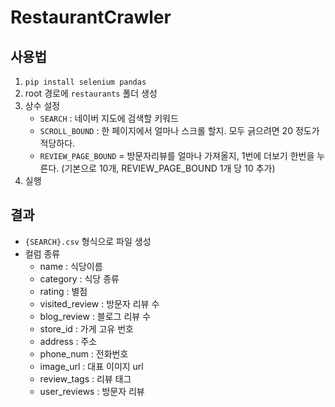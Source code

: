 # RestaurantCrawler

## 사용법

1. `pip install selenium pandas`
2. root 경로에 `restaurants` 폴더 생성
3. 상수 설정
   - `SEARCH` : 네이버 지도에 검색할 키워드
   - `SCROLL_BOUND` : 한 페이지에서 얼마나 스크롤 할지. 모두 긁으려면 20 정도가 적당하다.
   - `REVIEW_PAGE_BOUND` = 방문자리뷰를 얼마나 가져올지, 1번에 더보기 한번을 누른다. (기본으로 10개, REVIEW_PAGE_BOUND 1개 당 10 추가)
4. 실행

## 결과

- `{SEARCH}.csv` 형식으로 파일 생성
- 컬럼 종류
  - name : 식당이름
  - category : 식당 종류
  - rating : 별점
  - visited_review : 방문자 리뷰 수
  - blog_review : 블로그 리뷰 수
  - store_id : 가게 고유 번호
  - address : 주소
  - phone_num : 전화번호
  - image_url : 대표 이미지 url
  - review_tags : 리뷰 태그
  - user_reviews : 방문자 리뷰
